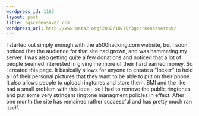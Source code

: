 ```yaml
--- 
wordpress_id: 1163
layout: post
title: 3gscreensaver.com
wordpress_url: http://www.nata2.org/2002/10/10/3gscreensavercom/
---
```

I started out simply enough with the a500hacking.com website, but i soon noticed that the audience for that site had grown, and was hammering my server. I was also getting quite a few donations and noticed that a lot of people seemed interested in giving me more of their hard earned money. So i created this page. It basically allows for anyone to create a "locker" to hold all of their personal pictures that they want to be able to put on their phone. It also allows people to upload ringtones and store them. BMI and the like had a small problem with this idea - so i had to remove the public ringtones and put some very stringent ringtone managment policies in effect. After one month the site has remained rather successful and has pretty much ran itself.
